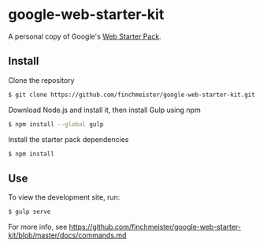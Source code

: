 # google-web-starter-kit

A personal copy of Google's [Web Starter Pack](https://github.com/google/web-starter-kit).

## Install

Clone the repository

```sh
$ git clone https://github.com/finchmeister/google-web-starter-kit.git
```

Download Node.js and install it, then install Gulp using npm

```sh
$ npm install --global gulp
```

Install the starter pack dependencies
```sh
$ npm install
```

## Use

To view the development site, run:

```sh
$ gulp serve
```

For more info, see https://github.com/finchmeister/google-web-starter-kit/blob/master/docs/commands.md
